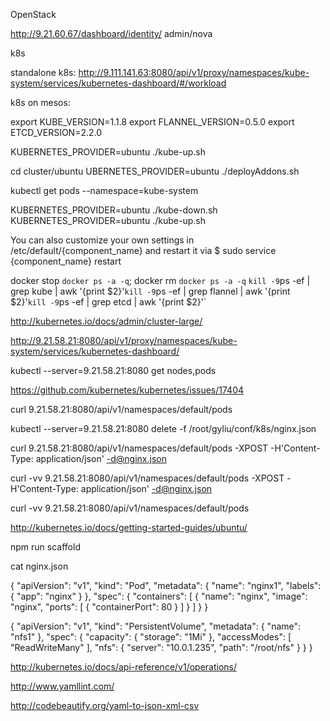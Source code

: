 
OpenStack

http://9.21.60.67/dashboard/identity/
admin/nova

k8s

standalone k8s: http://9.111.141.63:8080/api/v1/proxy/namespaces/kube-system/services/kubernetes-dashboard/#/workload

k8s on mesos: 

export KUBE_VERSION=1.1.8
export FLANNEL_VERSION=0.5.0
export ETCD_VERSION=2.2.0

 KUBERNETES_PROVIDER=ubuntu ./kube-up.sh

cd cluster/ubuntu
UBERNETES_PROVIDER=ubuntu ./deployAddons.sh

kubectl get pods --namespace=kube-system

 KUBERNETES_PROVIDER=ubuntu ./kube-down.sh
KUBERNETES_PROVIDER=ubuntu ./kube-up.sh

You can also customize your own settings in /etc/default/{component_name} and restart it via $ sudo service {component_name} restart

 docker stop `docker ps -a -q`; docker rm `docker ps -a -q`
`
 kill -9 `ps -ef | grep kube | awk '{print $2}'`
 kill -9 `ps -ef | grep flannel | awk '{print $2}'`
kill -9 `ps -ef | grep etcd  | awk '{print $2}'`

http://kubernetes.io/docs/admin/cluster-large/

http://9.21.58.21:8080/api/v1/proxy/namespaces/kube-system/services/kubernetes-dashboard/ 

kubectl --server=9.21.58.21:8080 get nodes,pods

https://github.com/kubernetes/kubernetes/issues/17404

curl 9.21.58.21:8080/api/v1/namespaces/default/pods

kubectl --server=9.21.58.21:8080 delete -f /root/gyliu/conf/k8s/nginx.json

curl 9.21.58.21:8080/api/v1/namespaces/default/pods -XPOST -H'Content-Type: application/json' -d@nginx.json

curl -vv 9.21.58.21:8080/api/v1/namespaces/default/pods -XPOST -H'Content-Type: application/json' -d@nginx.json

curl -vv 9.21.58.21:8080/api/v1/namespaces/default/pods

http://kubernetes.io/docs/getting-started-guides/ubuntu/

npm run scaffold

cat nginx.json

{
  "apiVersion": "v1",
  "kind": "Pod",
  "metadata": {
    "name": "nginx1",
    "labels": {
      "app": "nginx"
    }
  },
  "spec": {
    "containers": [
      {
        "name": "nginx",
        "image": "nginx",
        "ports": [
          {
            "containerPort": 80
          }
        ]
      }
    ]
  }
}

{
  "apiVersion": "v1",
  "kind": "PersistentVolume",
  "metadata": {
    "name": "nfs1"
  },
  "spec": {
    "capacity": {
      "storage": "1Mi"
    },
    "accessModes": [
      "ReadWriteMany"
    ],
    "nfs": {
      "server": "10.0.1.235",
      "path": "/root/nfs"
    }
  }
}


http://kubernetes.io/docs/api-reference/v1/operations/

http://www.yamllint.com/

http://codebeautify.org/yaml-to-json-xml-csv
